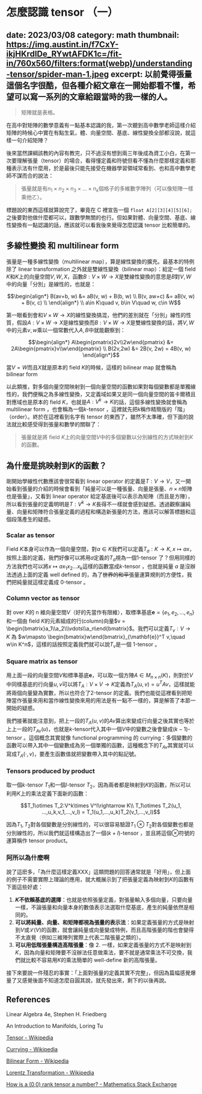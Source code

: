 # 怎麼認識 tensor （一）
date: 2023/03/08
category: math
thumbnail: https://img.austint.in/f7CxY-ikjHKrdIDe_RYwtAFDK1c=/fit-in/760x560/filters:format(webp)/understanding-tensor/spider-man-1.jpeg
excerpt: 以前覺得張量這個名字很酷，但各種介紹文章在一開始都看不懂，希望可以寫一系列的文章給跟當時的我一樣的人。
---

> 矩陣就是表格。

在高中對矩陣的數學意義有一點基本認識的我，第一次聽到高中數學老師這樣介紹矩陣的時候心中實在有點生氣，體、向量空間、基底、線性變換全部都沒說，就這樣一句介紹矩陣？

後來當然課綱該教的內容有教完，只不過沒有想到兩三年後成為資工小白，在第一次要理解張量（tensor）的場合，看得懂定義和符號但看不懂為什麼那樣定義和那種表示法有什麼用，於是最後只能先接受在機器學習領域常看到、也和高中數學老師不謀而合的說法：

> 張量就是有$` n_1\times n_2\times n_3 \times ... \times n_k `$個格子的多維數字陣列（可以像矩陣一樣乘他ㄛ）。

標題說的東西這樣就算說完了，畢竟在 C 裡宣告一個 `float A[2][3][4][5][6];` 之後要對他做什麼都可以，跟數學無關的也行。但如果對體、向量空間、基底、線性變換有一點認識的話，應該就可以看我後來覺得怎麼認識 tensor 比較簡單的。

## 多線性變換 和 multilinear form

張量是一種多線性變換（multilinear map），算是線性變換的擴充。最基本的特例除了 linear transformation 之外就是雙線性變換（bilinear map）：給定一個 field $`K`$和$`K`$上的向量空間$`V, W, X`$，函數$`B:V\times W\rightarrow X`$是雙線性變換的意思是$`B`$對$`V,W`$中的向量「分別」是線性的，也就是：

```math
\begin{align*}
B(av+b, w) &= aB(v, w) + B(b, w) \\
B(v, aw+c) &= aB(v, w) + B(v, c) \\
\end{align*}
\\
a\in K\quad v, b\in V\quad w, c\in W
```

第一眼看到會和$`V\times W\rightarrow X`$的線性變換搞混，他們的差別就在「分別」線性的性質，假設$`A:V\times W\rightarrow X`$是線性變換而$`B:V\times W\rightarrow X`$是雙線性變換的話，將$`V, W`$中的元素$`v, w`$乘以一個常數代入$`A, B`$中就能觀察到：

```math
\begin{align*}
A\begin{pmatrix}2v\\2w\end{pmatrix} &= 2A\begin{pmatrix}v\\w\end{pmatrix} \\
B(2v,2w) &= 2B(v, 2w) = 4B(v, w)
\end{align*}
```

當$`V=W`$而且$`X`$就是原本的 field $`K`$的時候，這樣的 bilinear map 就會稱為 bilinear form

以此類推，對多個向量空間映射到一個向量空間的函數如果對每個變數都是單獨線性的，我們便稱之為多線性變換，又定義域如果又是同一個向量空間的笛卡爾積且對應域也是原本的 field $`K`$，也就是$`A: V^k \rightarrow K`$的話，這個多線性變換就會稱為 multilinear form ，也會稱為一個$`k`$-tensor ，這裡就先把$`k`$稱作精簡版的「階」（order）。終於在這裡看到名字有 tensor 的東西了，雖然不太準確，但下面的說法就比較感受得到張量和數學的關聯了：

> 張量就是將 field $`K`$上的向量空間$`V`$中的多個變數以分別線性的方式映射到$`K`$的函數。

## 為什麼是挑映射到$`K`$的函數？

剛開始學線性代數應該會很常看到 linear operator 的定義是$`T: V\rightarrow V`$，又一開始看到張量的介紹的時候會看到「純量可以是一種張量、向量是張量、$`n\times n`$矩陣也是張量」，又看到 linear operator 給定基底後可以表示為矩陣（而且是方陣），所以看到張量的定義明明是$`T: V^k\rightarrow K`$長得不一樣就會感到疑惑。透過觀察讓純量、向量和矩陣符合張量定義的過程和構造新張量的方法，應該可以解答標題和這個段落產生的疑惑。

### Scalar as tensor

Field $`K`$本身可以作為一個向量空間，對$`a\in K`$我們可以定義$`T_a: K\rightarrow K, x\mapsto ax`$，按照上面的定義，我們好像可以將用$`a`$定義的$`T_a`$視為一個$`1`$-tensor 了？但用同樣的方法我們也可以將$`x\mapsto a x_1 x_2 ... x_k`$這樣的函數當成$`k`$-tensor ，也就是純量 $`a`$ 是沒辦法透過上面的定義 well defined 的，為了~~世界的和平~~張量運算規則的方便性，我們把純量就這樣定義成 $`0`$-tensor 。

### Column vector as tensor

對 over $`K`$的 n 維向量空間$`V`$（好的先當作有限維），取標準基底$`\mathbf{e} = \{e_1, e_2,...,e_n\}`$和一個由 field $`K`$的元素組成的行(column)向量$`v = \begin{bmatrix}a_1\\a_2\\\vdots\\a_n\end{bmatrix}`$。我們可以定義$`T_v: V\rightarrow K`$ 為 $`w\mapsto \begin{bmatrix}w\end{bmatrix}_{\mathbf{e}}^T v,\quad w\in K^n`$，這樣的話按照定義我們就可以說$`T_v`$是一個 $`1`$-tensor 。

### Square matrix as tensor

用上面一段的向量空間$`V`$和標準基底$`\mathbf{e}`$，可以取一個方陣$`A\in M_{n\times n}(K)`$，則對於$`V`$中同樣基底的行向量$`u,v`$可以將$`T_A: V\times V\rightarrow K`$定義為$`T_A(u, v)=u^T Av`$，這樣就能將兩個向量變為實數，所以也符合了$`2`$-tensor 的定義。我們也能從這裡看到把矩陣當作張量來用和當作線性變換來用的用法是有一點不一樣的，算是解答了本節一開始的疑惑。

我們接著就能注意到，把上一段的$`T_A(u,v)`$的$`Av`$算出來變成行向量之後其實也等於上上一段的$`T_{Av}(u)`$，也就是$`k`$-tensor代入其中一個$`V`$中的變數之後會變成$`(k-1)`$-tensor 。這個概念其實就像 functional programming 的 currying：多個變數的函數可以帶入其中一個變數成為另一個單獨的函數，這種概念下的$`T_{Av}`$其實就可以寫成$`T_A(\cdot,v)`$，要產生函數值就把變數帶入其中的點記號。

### Tensors produced by product

取一個$`k`$-tensor $`T_1`$和一個$`l`$-tensor $`T_2`$，因為兩者都是映射到$`K`$的函數，所以可以利用$`K`$上的乘法定義下面新的函數：

```math
T_1\otimes T_2:V^k\times V^l\rightarrow K\\
T_1\otimes T_2(u_1, ...,u_k,v_1,...,v_l) = T_1(u_1,...,u_k)T_2(v_1,...,v_l)
```
因為$`T_1,T_2`$對各個變數是分別線性的，可以很容易驗證$`T_1\otimes T_2`$對各個變數也都是分別線性的，所以我們就這樣構造出了一個$`(k+l)`$-tensor ，並且將這個$`\otimes`$符號的運算稱作 tensor product。

### 阿所以為什麼啊

說了這麽多，「為什麼這樣定義XXX」這類問題的回答通常就是「好用」，但上面的例子不需要實際上理論的應用，就大概展示到了把張量定義為映射到$`K`$的函數有下面這些好處：

1. **$`K`$不依賴基底的選擇**：也就是依照張量定義，對張量輸入多個向量，只要向量一樣，不論張量和向量本身的數值表示法選取什麼基底，產生的純量依然是相同的。
2. **可以將純量、向量、和矩陣都視為張量的表示法**：如果定義張量的方式是映射到$`V`$或$`\mathcal{L}(V)`$的函數，就會讓純量或向量變成特例，而且高階張量的階也會變得不太直覺（例如三維陣列實際上代表二階張量之類的）。
3. **可以用低階張量構造高階張量**：像 2. 一樣，如果定義張量的方式不是映射到$`K`$，因為向量和矩陣要不沒辦法任意做乘法，要不就是通常乘法不可交換，我們就比較不容易用$`K`$的乘法簡單的 well-define 新的高階張量。

接下來要說一件殘忍的事實：「上面對張量的定義其實不完整」，但因為篇幅感覺爆量了又感覺後面不知道怎麼自圓其說，就先發出來，剩下的以後再說。


## References

Linear Algebra 4e, Stephen H. Friedberg

An Introduction to Manifolds, Loring Tu

[Tensor - Wikipedia](https://en.wikipedia.org/wiki/Tensor)

[Currying - Wikipedia](https://en.wikipedia.org/wiki/Currying)


[Bilinear Form - Wikipedia](https://en.wikipedia.org/wiki/Bilinear_form)

[Lorentz Transformation - Wikipedia](https://en.wikipedia.org/wiki/Lorentz_transformation)

[How is a (0,0) rank tensor a number? - Mathematics Stack Exchange](https://math.stackexchange.com/questions/2887219/how-is-a-0-0-rank-tensor-a-number)